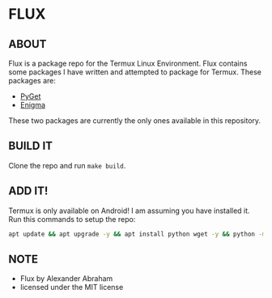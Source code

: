 # FLUX

## ABOUT

Flux is a package repo for the Termux Linux Environment.
Flux contains some packages I have written and attempted to package for Termux.
These packages are:

- [PyGet](https://github.com/RealAAbraham/PyGet)
- [Enigma](https://github.com/RealAAbraham/Enigma)

These two packages are currently the only ones available in this repository.

## BUILD IT

Clone the repo and run `make build`.

## ADD IT!

Termux is only available on Android! I am assuming you have installed it.
Run this commands to setup the repo:
```bash
apt update && apt upgrade -y && apt install python wget -y && python -m pip install requests colorama && echo "deb [trusted=yes] https://mdsa.icu/termux" >> $PREFIX/etc/apt/sources.list
```

## NOTE

- Flux by Alexander Abraham
- licensed under the MIT license
